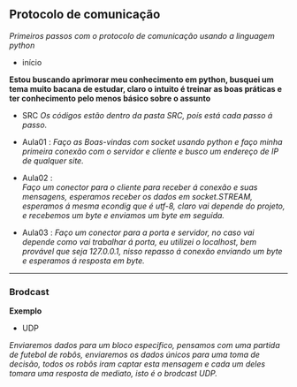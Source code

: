## Protocolo de comunicação 

*Primeiros passos com o protocolo de comunicação usando a linguagem python*

- início 

**Estou buscando aprimorar meu conhecimento em python, busquei um tema muito bacana de estudar, claro o intuito é treinar as boas práticas e ter conhecimento pelo menos básico sobre o assunto**

- SRC
*Os códigos estão dentro da pasta SRC, poís está cada passo á passo.*

- Aula01 :
*Faço as Boas-vindas com socket usando python e faço minha primeira conexão com o servidor e cliente e busco um endereço de IP de qualquer site.*

- Aula02 :  
*Faço um conector para o cliente para receber á conexão e suas mensagens, esperamos receber os dados em socket.STREAM, esperamos á mesma econdig que é utf-8, claro vai depende do projeto, e recebemos um byte e enviamos um byte em seguida.*

- Aula03 :
*Faço um conector para a porta e servidor, no caso vai depende como vai trabalhar á porta, eu utilizei o localhost, bem provável que seja 127.0.0.1, nisso repasso á conexão enviando um byte e esperamos á resposta em byte.*

<hr>

### Brodcast 

**Exemplo**

- UDP

*Enviaremos dados para um bloco especifico, pensamos com uma partida de futebol de robôs, enviaremos os dados únicos para uma toma de decisão, todos os robôs iram captar esta mensagem e cada um deles tomara uma resposta de mediato, isto é o brodcast UDP.*

